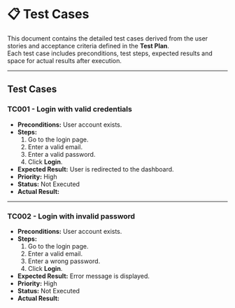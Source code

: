 # 📋 Test Cases  

This document contains the detailed test cases derived from the user stories and acceptance criteria defined in the **Test Plan**.  
Each test case includes preconditions, test steps, expected results and space for actual results after execution.  

---

## **Test Cases**

### **TC001 - Login with valid credentials**
- **Preconditions:** User account exists.  
- **Steps:**  
  1. Go to the login page.  
  2. Enter a valid email.  
  3. Enter a valid password.  
  4. Click **Login**.  
- **Expected Result:** User is redirected to the dashboard.  
- **Priority:** High  
- **Status:** Not Executed  
- **Actual Result:**  

---

### **TC002 - Login with invalid password**
- **Preconditions:** User account exists.  
- **Steps:**  
  1. Go to the login page.  
  2. Enter a valid email.  
  3. Enter a wrong password.  
  4. Click **Login**.  
- **Expected Result:** Error message is displayed.  
- **Priority:** High  
- **Status:** Not Executed  
- **Actual Result:**  

